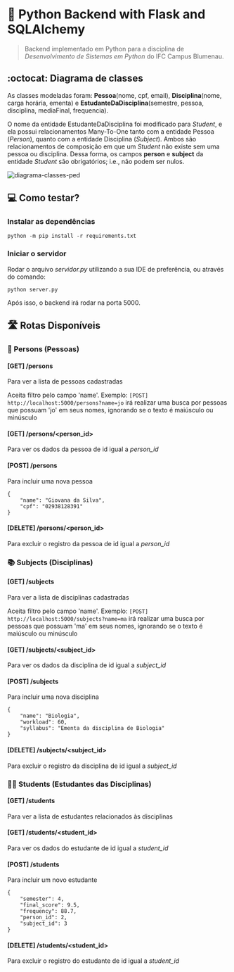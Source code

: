 # :snake: Python Backend with Flask and SQLAlchemy

> Backend implementado em Python para a disciplina de _Desenvolvimento de Sistemas em Python_ do IFC Campus Blumenau.

## :octocat: Diagrama de classes
As classes modeladas foram: **Pessoa**(nome, cpf, email), **Disciplina**(nome, carga horária, ementa) e **EstudanteDaDisciplina**(semestre, pessoa, disciplina, mediaFinal, frequencia).

O nome da entidade EstudanteDaDisciplina foi modificado para _Student_, e ela possui relacionamentos Many-To-One tanto com a entidade Pessoa (_Person_), quanto com a entidade Disciplina (_Subject_). Ambos são relacionamentos de composição em que um _Student_ não existe sem uma pessoa ou disciplina. Dessa forma, os campos **person** e **subject** da entidade *Student* são obrigatórios; i.e., não podem ser nulos.

![diagrama-classes-ped](https://user-images.githubusercontent.com/50798315/147425974-51eeab06-8b44-42a0-8023-b2edf22572d9.png)

## :computer: Como testar?

### Instalar as dependências
```python -m pip install -r requirements.txt```

### Iniciar o servidor
Rodar o arquivo _servidor.py_ utilizando a sua IDE de preferência, ou através do comando:

```python server.py```

Após isso, o backend irá rodar na porta 5000.

## :motorway: Rotas Disponíveis

### :standing_person: Persons (Pessoas)

#### [GET] /persons
Para ver a lista de pessoas cadastradas

Aceita filtro pelo campo 'name'. Exemplo:
```[POST] http://localhost:5000/persons?name=jo```
irá realizar uma busca por pessoas que possuam 'jo' em seus nomes, ignorando se o texto é maiúsculo ou minúsculo


#### [GET] /persons/<person_id>
Para ver os dados da pessoa de id igual a _person_id_

#### [POST] /persons
Para incluir uma nova pessoa
```
{
    "name": "Giovana da Silva",
    "cpf": "02938128391"
}
```

#### [DELETE] /persons/<person_id>
Para excluir o registro da pessoa de id igual a _person_id_


### :books: Subjects (Disciplinas)

#### [GET] /subjects
Para ver a lista de disciplinas cadastradas

Aceita filtro pelo campo 'name'. Exemplo:
```[POST] http://localhost:5000/subjects?name=ma```
irá realizar uma busca por pessoas que possuam 'ma' em seus nomes, ignorando se o texto é maiúsculo ou minúsculo


#### [GET] /subjects/<subject_id>
Para ver os dados da disciplina de id igual a _subject_id_

#### [POST] /subjects
Para incluir uma nova disciplina
```
{
    "name": "Biologia",
    "workload": 60,
    "syllabus": "Ementa da disciplina de Biologia"
}
```

#### [DELETE] /subjects/<subject_id>
Para excluir o registro da disciplina de id igual a _subject_id_


### :student: Students (Estudantes das Disciplinas)

#### [GET] /students
Para ver a lista de estudantes relacionados às disciplinas

#### [GET] /students/<student_id>
Para ver os dados do estudante de id igual a _student_id_

#### [POST] /students
Para incluir um novo estudante
```
{
    "semester": 4,
    "final_score": 9.5,
    "frequency": 88.7,
    "person_id": 2,
    "subject_id": 3
}
```

#### [DELETE] /students/<student_id>
Para excluir o registro do estudante de id igual a _student_id_
